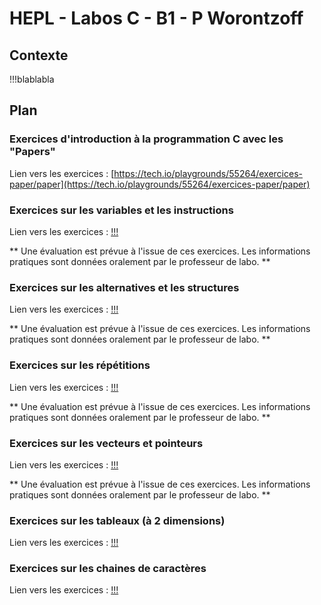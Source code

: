 # HEPL - Labos C - B1 - P Worontzoff

## Contexte

!!!blablabla

## Plan

### Exercices d'introduction à la programmation C avec les "Papers"

Lien vers les exercices : [https://tech.io/playgrounds/55264/exercices-paper/paper](https://tech.io/playgrounds/55264/exercices-paper/paper)

### Exercices sur les variables et les instructions

Lien vers les exercices : [!!!](!!!)

** Une évaluation est prévue à l'issue de ces exercices. Les informations pratiques sont données oralement par le professeur de labo. **

### Exercices sur les alternatives et les structures

Lien vers les exercices : [!!!](!!!)

** Une évaluation est prévue à l'issue de ces exercices. Les informations pratiques sont données oralement par le professeur de labo. **

### Exercices sur les répétitions

Lien vers les exercices : [!!!](!!!)

** Une évaluation est prévue à l'issue de ces exercices. Les informations pratiques sont données oralement par le professeur de labo. **

### Exercices sur les vecteurs et pointeurs

Lien vers les exercices : [!!!](!!!)

** Une évaluation est prévue à l'issue de ces exercices. Les informations pratiques sont données oralement par le professeur de labo. **

### Exercices sur les tableaux (à 2 dimensions)

Lien vers les exercices : [!!!](!!!)

### Exercices sur les chaines de caractères

Lien vers les exercices : [!!!](!!!)